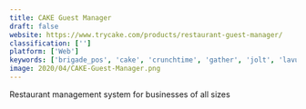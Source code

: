 ```yaml
---
title: CAKE Guest Manager
draft: false 
website: https://www.trycake.com/products/restaurant-guest-manager/
classification: ['']
platform: ['Web']
keywords: ['brigade_pos', 'cake', 'crunchtime', 'gather', 'jolt', 'lavu', 'nowait', 'opentable_connect', 'pointos', 'push_operations', 'resnexus', 'sapaad', 'sevenrooms', 'tripleseat', 'upserve_pos', 'when_i_work', 'yelp_reservations', 'zenput_mobile', 'simpleerb', 'xtrachef']
image: 2020/04/CAKE-Guest-Manager.png
---
```

Restaurant management system for businesses of all sizes